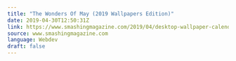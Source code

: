 ```yaml
---
title: "The Wonders Of May (2019 Wallpapers Edition)"
date: 2019-04-30T12:50:31Z
link: https://www.smashingmagazine.com/2019/04/desktop-wallpaper-calendars-may-2019/
source: www.smashingmagazine.com
language: Webdev
draft: false
---
```

